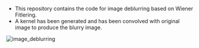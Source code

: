  - This repository contains the code for image deblurring based on Wiener Fitlering.
 -  A kernel has been generated and has been convolved with original image to produce the blurry image.


![image_deblurring](https://github.com/Shahrokh-Hamidi/Image_Deblurring_Wiener_Filter/assets/156338354/939518be-ef7c-482f-8214-7dfef23406c7)
